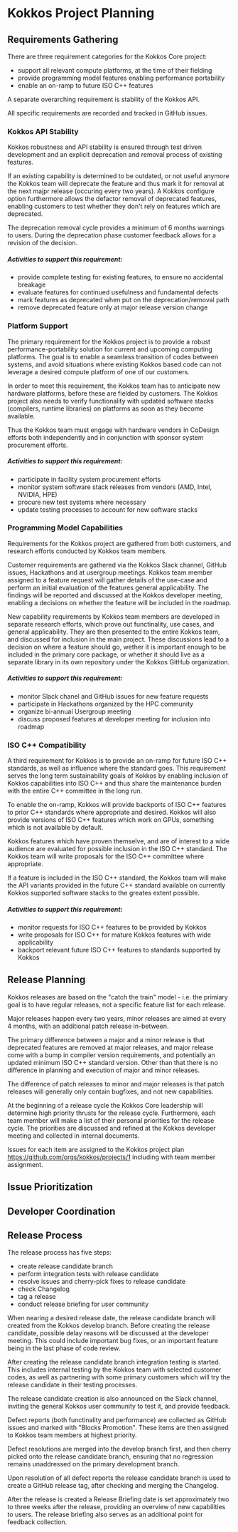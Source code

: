 # Kokkos Project Planning

## Requirements Gathering

There are three requirement categories for the Kokkos Core project:

- support all relevant compute platforms, at the time of their fielding
- provide programming model features enabling performance portability
- enable an on-ramp to future ISO C++ features

A separate overarching requirement is stability of the Kokkos API.

All specific requirements are recorded and tracked in GitHub issues.

### Kokkos API Stability

Kokkos robustness and API stability is ensured through test driven development and an
explicit deprecation and removal process of existing features.

If an existing capability is determined to be outdated, or not useful anymore the Kokkos
team will deprecate the feature and thus mark it for removal at the next majpr release (occuring every two years).
A Kokkos configure option furthermore allows the defactor removal of deprecated features, enabling
customers to test whether they don't rely on features which are deprecated.

The deprecation removal cycle provides a minimum of 6 months warnings to users.
During the deprecation phase customer feedback allows for a revision of the decision.

##### Activities to support this requirement:

- provide complete testing for existing features, to ensure no accidental breakage
- evaluate features for continued usefulness and fundamental defects
- mark features as deprecated when put on the deprecation/removal path
- remove deprecated feature only at major release version change

### Platform Support

The primary requirement for the Kokkos project is to provide a robust performance-portability solution
for current and upcoming computing platforms.
The goal is to enable a seamless transition of codes between systems, and avoid situations where existing
Kokkos based code can not leverage a desired compute platform of one of our customers.

In order to meet this requirement, the Kokkos team has to anticipate new hardware platforms, before these
are fielded by customers.
The Kokkos project also needs to verify functionality with updated software stacks (compilers, runtime libraries)
on platforms as soon as they become available.

Thus the  Kokkos team must engage with hardware vendors in CoDesign efforts both independently and in conjunction
with sponsor system procurement efforts.

##### Activities to support this requirement:

- participate in facility system procurement efforts
- monitor system software stack releases from vendors (AMD, Intel, NVIDIA, HPE)
- procure new test systems where necessary
- update testing processes to account for new software stacks

### Programming Model Capabilities

Requirements for the Kokkos project are gathered from both customers, and research efforts conducted by Kokkos team members.

Customer requirements are gathered via the Kokkos Slack channel, GitHub issues, Hackathons and at usergroup meetings.
Kokkos team member assigned to a feature request will gather details of the use-case and perform an initial evaluation
of the features general applicability.
The findings will be reported and discussed at the Kokkos developer meeting, enabling a decisions on whether the feature
will be included in the roadmap.

New capability requirements by Kokkos team members are developed in separate research efforts, which prove out functinality,
use cases, and general applicability.
They are then presented to the entire Kokkos team, and discussed for inclusion in the main project.
These discussions lead to a decision on where a feature should go, wether it is important enough to be included in the primary core package,
or whether it should live as a separate library in its own repository under the Kokkos GitHub organization.


##### Activities to support this requirement:

- monitor Slack chanel and GitHub issues for new feature requests
- participate in Hackathons organized by the HPC community
- organize bi-annual Usergroup meeting
- discuss proposed features at developer meeting for inclusion into roadmap

### ISO C++ Compatibility

A third requirement for Kokkos is to provide an on-ramp for future ISO C++ standards, as well as influence where the standard goes.
This requirement serves the long term sustainability goals of Kokkos by enabling inclusion of Kokkos capabilities into ISO C++ and
thus share the maintenance burden with the entire C++ committee in the long run.

To enable the on-ramp, Kokkos will provide backports of ISO C++ features to prior C++ standards where appropriate and desired.
Kokkos will also provide versions of ISO C++ features which work on GPUs, something which is not available by default.

Kokkos features which have proven themselve, and are of interest to a wide audience are evaluated for possible inclusion in the ISO C++ standard.
The Kokkos team will write proposals for the ISO C++ committee where appropriate.

If a feature is included in the ISO C++ standard, the Kokkos team will make the API variants provided in the future C++ standard
available on currently Kokkos supported software stacks to the greates extent possible.

##### Activities to support this requirement:

- monitor requests for ISO C++ features to be provided by Kokkos
- write proposals for ISO C++ for mature Kokkos features with wide applicability
- backport relevant future ISO C++ features to standards supported by Kokkos

## Release Planning

Kokkos releases are based on the "catch the train" model - i.e. the primiary goal is to have regular releases,
not a specific feature list for each release.

Major releases happen every two years, minor releases are aimed at every 4 months, with an additional patch release in-between.

The primary difference between a major and a minor release is that deprecated features are removed at major releases, and
major release come with a bump in compiler version requirements, and potentially an updated minimum ISO C++ standard version.
Other than that there is no difference in planning and execution of major and minor releases.

The difference of patch releases to minor and major releases is that patch releases  will generally only contain bugfixes, and not new capabilities.

At the beginning of a release cycle the Kokkos Core leadership will determine high priority thrusts for the release cycle.
Furthermore, each team member will make a list of their personal priorities for the release cycle.
The priorities are discussed and refined at the Kokkos developer meeting and collected in internal documents.

Issues for each item are assigned to the Kokkos project plan https://github.com/orgs/kokkos/projects/1 including with team member assignment.

## Issue Prioritization



## Developer Coordination

## Release Process

The release process has five steps:

- create release candidate branch
- perform integration tests with release candidate
- resolve issues and cherry-pick fixes to release candidate
- check Changelog
- tag a release
- conduct release briefing for user community

When nearing a desired release date, the release candidate branch will created from the Kokkos develop branch.
Before creating the release candidate, possible delay reasons will be discussed at the developer meeting.
This could include important bug fixes, or an important feature being in the last phase of code review.

After creating the release candidate branch integration testing is started.
This includes internal testing by the Kokkos team with selected customer codes, as well as partnering
with some primary customers which will try the release candidate in their testing processes.

The release candidate creation is also announced on the Slack channel, inviting the general Kokkos
user community to test it, and provide feedback.

Defect reports (both functinality and performance) are collected as GitHub issues and marked with
"Blocks Promotion".
These items are then assigned to Kokkos team members at highest priority.

Defect resolutions are merged into the develop branch first, and then cherry picked onto the
release candidate branch, ensuring that no regression remains unaddressed on the primary development
branch.

Upon resolution of all defect reports the release candidate branch is used to create a GitHub release tag,
after checking and merging the Changelog.

After the release is created a Release Briefing date is set approximately two to three weeks after the release,
providing an overview of new capabilities to users.
The release briefing also serves as an additional point for feedback collection.

